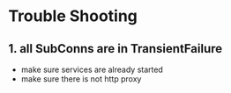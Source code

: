 # Trouble Shooting

## 1. all SubConns are in TransientFailure

- make sure services are already started
- make sure there is not http proxy


